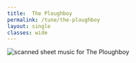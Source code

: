 ```yaml
---
title:  The Ploughboy
permalink: /tune/the-ploughboy
layout: single
classes: wide
---
```


<img src="/tune/scan/the-ploughboy.jpg" alt="scanned sheet music for The Ploughboy">


